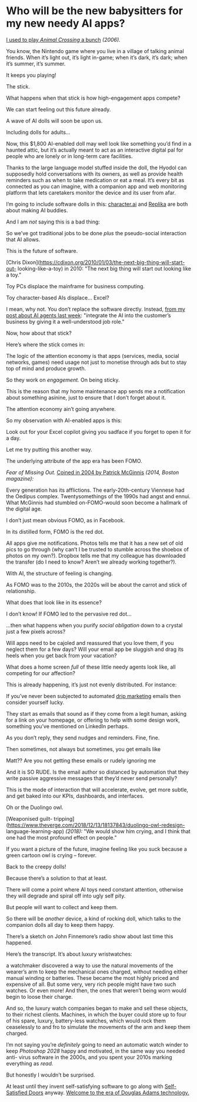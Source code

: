 # Who will be the new babysitters for my new needy AI apps?

[I used to play _Animal Crossing_ a bunch](/home/2006/01/28/i_am_genmon)
_(2006)._

You know, the Nintendo game where you live in a village of talking animal
friends. When it’s light out, it’s light in-game; when it’s dark, it’s dark;
when it’s summer, it’s summer.

It keeps you playing!

The stick.

What happens when that stick is how high-engagement apps compete?

We can start feeling out this future already.

A wave of AI dolls will soon be upon us.

Including dolls for adults…

Now, this $1,800 AI-enabled doll may well look like something you’d find in a
haunted attic, but it’s actually meant to act as an interactive digital pal
for people who are lonely or in long-term care facilities.

Thanks to the large language model stuffed inside the doll, the Hyodol can
supposedly hold conversations with its owners, as well as provide health
reminders such as when to take medication or eat a meal. It’s every bit as
connected as you can imagine, with a companion app and web monitoring platform
that lets caretakers monitor the device and its user from afar.

I’m going to include software dolls in this:
[character.ai](https://character.ai) and [Replika](https://replika.com) are
both about making AI buddies.

And I am _not_ saying this is a bad thing:

So we’ve got traditional jobs to be done _plus_ the pseudo-social interaction
that AI allows.

This is the future of software.

[Chris Dixon](https://cdixon.org/2010/01/03/the-next-big-thing-will-start-out-
looking-like-a-toy) in 2010: "The next big thing will start out looking like a
toy."

Toy PCs displace the mainframe for business computing.

Toy character-based AIs displace… Excel?

I mean, why not. You don’t replace the software directly. Instead, [from my
post about AI agents last week](/home/2024/03/20/agents): "integrate the AI
into the customer’s business by giving it a well-understood job role."

Now, how about that stick?

Here’s where the stick comes in:

The logic of the attention economy is that apps (services, media, social
networks, games) need usage not just to monetise through ads but to stay top
of mind and produce growth.

So they work on _engagement._ On being sticky.

This is the reason that my home maintenance app sends me a notification about
something asinine, just to ensure that I don’t forget about it.

The attention economy ain’t going anywhere.

So my observation with AI-enabled apps is this:

Look out for your Excel copilot giving you sadface if you forget to open it
for a day.

Let me try putting this another way.

The underlying attribute of the app era has been FOMO.

_Fear of Missing Out._ [Coined in 2004 by Patrick
McGinnis](https://www.bostonmagazine.com/news/2014/07/29/fomo-history/)
_(2014, Boston magazine):_

Every generation has its afflictions. The early-20th-century Viennese had the
Oedipus complex. Twentysomethings of the 1990s had angst and ennui. What
McGinnis had stumbled on-FOMO-would soon become a hallmark of the digital age.

I don’t just mean obvious FOMO, as in Facebook.

In its distilled form, FOMO is the red dot.

All apps give me notifications. Photos tells me that it has a new set of old
pics to go through (why can’t I be trusted to stumble across the shoebox of
photos on my own?). Dropbox tells me that my colleague has downloaded the
transfer (do I need to know? Aren’t we already working together?).

With AI, the structure of feeling is changing.

As FOMO was to the 2010s, the 2020s will be about the carrot and stick of
relationship.

What does that look like in its essence?

I don’t know! If FOMO led to the pervasive red dot…

…then what happens when you purify _social obligation_ down to a crystal just
a few pixels across?

Will apps need to be cajoled and reassured that you love them, if you neglect
them for a few days? Will your email app be sluggish and drag its heels when
you get back from your vacation?

What does a home screen _full_ of these little needy agents look like, all
competing for our affection?

This is already happening, it’s just not evenly distributed. For instance:

If you’ve never been subjected to automated [drip
marketing](https://www.investopedia.com/terms/d/drip-marketing.asp) emails
then consider yourself lucky.

They start as emails that sound as if they come from a legit human, asking for
a link on your homepage, or offering to help with some design work, something
you’ve mentioned on LinkedIn perhaps.

As you don’t reply, they send nudges and reminders. Fine, fine.

Then sometimes, not always but sometimes, you get emails like

Matt?? Are you not getting these emails or rudely ignoring me

And it is SO RUDE. Is the email author so distanced by automation that they
write passive aggressive messages that they’d never send personally?

This is the mode of interaction that will accelerate, evolve, get more subtle,
and get baked into our KPIs, dashboards, and interfaces.

Oh or the Duolingo owl.

[Weaponised guilt-
tripping](https://www.theverge.com/2018/12/13/18137843/duolingo-owl-redesign-
language-learning-app) _(2018):_ "We would show him crying, and I think that
one had the most profound effect on people."

If you want a picture of the future, imagine feeling like you suck because a
green cartoon owl is crying – forever.

Back to the creepy dolls!

Because there’s a solution to that at least.

There will come a point where AI toys need constant attention, otherwise they
will degrade and spiral off into ugly self pity.

But people will want to collect and keep them.

So there will be _another_ device, a kind of rocking doll, which talks to the
companion dolls all day to keep them happy.

There’s a sketch on John Finnemore’s radio show about last time this happened.

Here’s the transcript. It’s about luxury wristwatches:

a watchmaker discovered a way to use the natural movements of the wearer’s arm
to keep the mechanical ones charged, without needing either manual winding or
batteries. These became the most highly priced and expensive of all. But some
very, very rich people might have two such watches. Or even more! And then,
the ones that weren’t being worn would begin to loose their charge.

And so, the luxury watch companies began to make and sell these objects, to
their richest clients. Machines, in which the buyer could store up to four of
his spare, luxury, battery-less watches, which would rock them ceaselessly to
and fro to simulate the movements of the arm and keep them charged.

I’m not saying you’re _definitely_ going to need an automatic watch winder to
keep _Photoshop 2028_ happy and motivated, in the same way you needed anti-
virus software in the 2000s, and you spent your 2010s marking everything as
_read._

But honestly I wouldn’t be surprised.

At least until they invent self-satisfying software to go along with [Self-
Satisfied Doors](http://technovelgy.com/ct/content.asp?Bnum=135) anyway.
[Welcome to the era of Douglas Adams technology.](/home/2024/02/21/adams)
